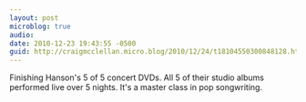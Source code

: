 ```yaml
---
layout: post
microblog: true
audio: 
date: 2010-12-23 19:43:55 -0500
guid: http://craigmcclellan.micro.blog/2010/12/24/t18104550300848128.html
---
```

Finishing Hanson's 5 of 5 concert DVDs.  All 5 of their studio albums performed live over 5 nights.  It's a master class in pop songwriting.
